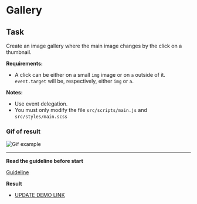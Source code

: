 # Gallery

## Task

Create an image gallery where the main image changes by the click on a thumbnail.

**Requirements:**

- A click can be either on a small `img` image or on `a` outside of it. `event.target`
 will be, respectively, either `img` or `a`.

**Notes:**

- Use event delegation.
- You must only modify the file `src/scripts/main.js` and `src/styles/main.scss`

### Gif of result
![Gif example](./example/example.gif)

---
**Read the guideline before start**

[Guideline](https://github.com/mate-academy/js_task-DOM-guideline)

**Result**

- [UPDATE DEMO LINK](https://kiramarks.github.io/js_task-gallery-DOM)
